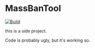 # MassBanTool

[![Build](https://github.com/SFFan123/MassBanTool/actions/workflows/main.yml/badge.svg?branch=master)](https://github.com/SFFan123/MassBanTool/actions/workflows/main.yml)

this is a side project.

Code is probably ugly, but it's working so.
